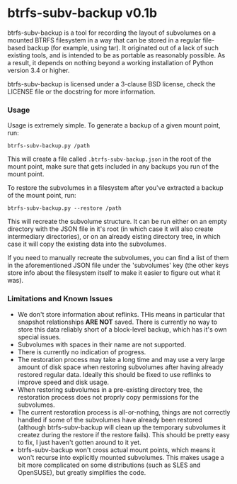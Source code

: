 # btrfs-subv-backup v0.1b
btrfs-subv-backup is a tool for recording the layout of subvolumes on
a mounted BTRFS filesystem in a way that can be stored in a regular
file-based backup (for example, using tar).  It originated out of
a lack of such existing tools, and is intended to be as portable as
reasonably possible.  As a result, it depends on nothing beyond a working
installation of Python version 3.4 or higher.

btrfs-subv-backup is licensed under a 3-clause BSD license, check the
LICENSE file or the docstring for more information.

### Usage
Usage is extremely simple.  To generate a backup of a given mount
point, run:

`btrfs-subv-backup.py /path`

This will create a file called `.btrfs-subv-backup.json` in the root of
the mount point, make sure that gets included in any backups you run of
the mount point.

To restore the subvolumes in a filesystem after you've extracted a backup
of the mount point, run:

`btrfs-subv-backup.py --restore /path`

This will recreate the subvolume structure.  It can be run either on an
empty directory with the JSON file in it's root (in which case it will
also create intermediary directories), or on an already eisting directory
tree, in which case it will copy the existing data into the subvolumes.

If you need to manually recreate the subvolumes, you can find a list
of them in the aforementioned JSON file under the 'subvolumes' key (the
other keys store info about the filesystem itself to make it easier to
figure out what it was).

### Limitations and Known Issues
* We don't store information about reflinks.  THis means in particular
that snapshot relationships __ARE NOT__ saved.  There is currently no
way to store this data reliably short of a block-level backup, which
has it's own special issues.
* Subvolumes with spaces in their name are not supported.
* There is currently no indication of progress.
* The restoration process may take a long time and may use a very large
amount of disk space when restoring subvolumes after having already
restored regular data.  Ideally this should be fixed to use reflinks to
improve speed and disk usage.
* When restoring subvolumes in a pre-existing directory tree, the
restoration process does not proprly copy permissions for the subvolumes.
* The current restoration process is all-or-nothing, things are not
correctly handled if some of the subvolumes have already been restored
(although btrfs-subv-backup will clean up the temporary subvolumes it
createz during the restore if the restore fails).  This should be pretty
easy to fix, I just haven't gotten around to it yet.
* btrfs-subv-backup won't cross actual mount points, which means it
won't recurse into explicitly mounted subvolumes.  This makes usage a
bit more complicated on some distributions (such as SLES and OpenSUSE),
but greatly simplifies the code.
